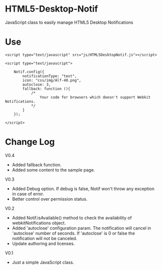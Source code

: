 HTML5-Desktop-Notif
===================

JavaScript class to easily manage HTML5 Desktop Notifications

Use
===================

  	<script type="text/javascript" src="js/HTML5DesktopNotif.js"></script>		
  
	<script type="text/javascript">
	
		Notif.config({
			notificationType: "text",
			icon: "css/img/Alf-48.png",
			autoclose: 3,
			fallback: function (){
				/* 
					Your code for browsers which doesn't support Webkit Notifications.
				*/
			}
		});
	
	</script>


Change Log
===================

V0.4
- Added fallback function.
- Added some content to the sample page.

V0.3
- Added Debug option. If debug is false, Notif won't throw any exception in case of error.
- Better control over permission status.

V0.2
- Added Notif.isAvailable() method to check the availability of webkitNotifications object.
- Added 'autoclose' configuration param. The notification will cancel in 'autoclose' number of seconds. If 'autoclose' is 0 or false the notification will not be canceled.
- Update authoring and licenses.

V0.1
- Just a simple JavaScript class.